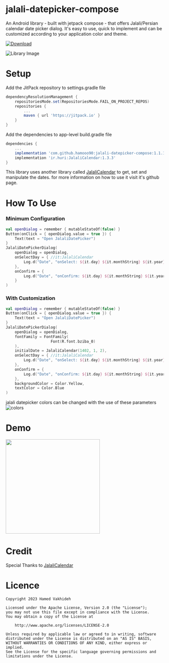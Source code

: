 # jalali-datepicker-compose
An Android library - built with jetpack compose - that offers Jalali/Persian calendar date picker dialog.
It's easy to use, quick to implement and can be customized according to your application color and theme.

[![Download](https://img.shields.io/jitpack/version/com.github.hamooo90/jalali-datepicker-compose)](https://jitpack.io/#hamooo90/jalali-datepicker-compose)

<img src="screenshot.png" alt="Library Image">

# Setup
Add the JitPack repository to settings.gradle file
```gradle
dependencyResolutionManagement {
    repositoriesMode.set(RepositoriesMode.FAIL_ON_PROJECT_REPOS)
    repositories {
        ...      
        maven { url 'https://jitpack.io' }
    }
}
```

Add the dependencies to app-level build.gradle file
```gradle
dependencies {
    ...
    implementation 'com.github.hamooo90:jalali-datepicker-compose:1.1.1'
    implementation 'ir.huri:JalaliCalendar:1.3.3'
}
```
This library uses another library called [JalaliCalendar](https://github.com/razeghi71/JalaliCalendar/tree/master "by razeghi71") to get, set and manipulate the dates. for more information on how to use it visit it's github page.

# How To Use

### Minimum Configuration
```kotlin
val openDialog = remember { mutableStateOf(false) }
Button(onClick = { openDialog.value = true }) {
    Text(text = "Open JalaliDatePicker")
}
JalaliDatePickerDialog(
    openDialog = openDialog,
    onSelectDay = { //it:JalaliCalendar
        Log.d("Date", "onSelect: ${it.day} ${it.monthString} ${it.year}")
    },
    onConfirm = {
        Log.d("Date", "onConfirm: ${it.day} ${it.monthString} ${it.year}")
    }
)
```

### With Customization
```kotlin
val openDialog = remember { mutableStateOf(false) }
Button(onClick = { openDialog.value = true }) {
    Text(text = "Open JalaliDatePicker")
}
JalaliDatePickerDialog(
    openDialog = openDialog,
    fontFamily = FontFamily(
                    Font(R.font.bziba_0)
    ),
    initialDate = JalaliCalendar(1402, 1, 2),
    onSelectDay = { //it:JalaliCalendar
        Log.d("Date", "onSelect: ${it.day} ${it.monthString} ${it.year}")
    },
    onConfirm = {
        Log.d("Date", "onConfirm: ${it.day} ${it.monthString} ${it.year}")
    },
    backgroundColor = Color.Yellow,
    textColor = Color.Blue
)
```

jalali datepicker colors can be changed with the use of these parameters
<img src="customization.png" alt="colors">

# Demo
<img src="gif.gif" width="300" />

# Credit 
Special Thanks to [JalaliCalendar](https://github.com/razeghi71/JalaliCalendar/tree/master "by razeghi71")

# Licence

    Copyright 2023 Hamed Vakhideh
    
    Licensed under the Apache License, Version 2.0 (the "License");
    you may not use this file except in compliance with the License.
    You may obtain a copy of the License at
    
        http://www.apache.org/licenses/LICENSE-2.0
    
    Unless required by applicable law or agreed to in writing, software
    distributed under the License is distributed on an "AS IS" BASIS,
    WITHOUT WARRANTIES OR CONDITIONS OF ANY KIND, either express or implied.
    See the License for the specific language governing permissions and
    limitations under the License.
